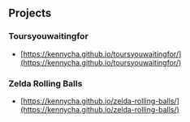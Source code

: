 ## Projects

### Toursyouwaitingfor

- [https://kennycha.github.io/toursyouwaitingfor/](https://kennycha.github.io/toursyouwaitingfor/)

### Zelda Rolling Balls

- [https://kennycha.github.io/zelda-rolling-balls/](https://kennycha.github.io/zelda-rolling-balls/)
